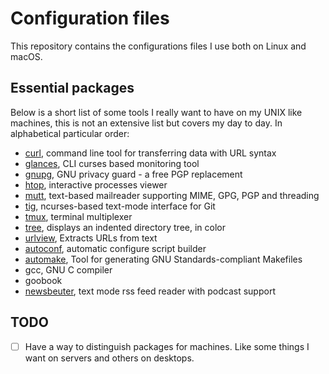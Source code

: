 # Configuration files

This repository contains the configurations files I use both on Linux and macOS.

## Essential packages

Below is a short list of some tools I really want to have on my UNIX like
machines, this is not an extensive list but covers my day to day. In
alphabetical particular order:

- [curl](http://curl.haxx.se),  command line tool for transferring data with URL syntax
- [glances](https://nicolargo.github.com/glances/),  CLI curses based monitoring tool
- [gnupg](https://www.gnupg.org),  GNU privacy guard - a free PGP replacement
- [htop](http://hisham.hm/htop/),  interactive processes viewer
- [mutt](http://www.mutt.org/),  text-based mailreader supporting MIME, GPG, PGP and threading
- [tig](http://jonas.nitro.dk/tig/),  ncurses-based text-mode interface for Git
- [tmux](https://tmux.github.io/),  terminal multiplexer
- [tree](http://mama.indstate.edu/users/ice/tree/),  displays an indented directory tree, in color
- [urlview](),  Extracts URLs from text
- [autoconf](http://www.gnu.org/software/autoconf/),  automatic configure script builder
- [automake](https://www.gnu.org/software/automake/),  Tool for generating GNU Standards-compliant Makefiles
- gcc, GNU C compiler
- goobook
- [newsbeuter](http://www.newsbeuter.org),  text mode rss feed reader with podcast support


## TODO

- [ ] Have a way to distinguish packages for machines. Like some things I want
  on servers and others on desktops.
